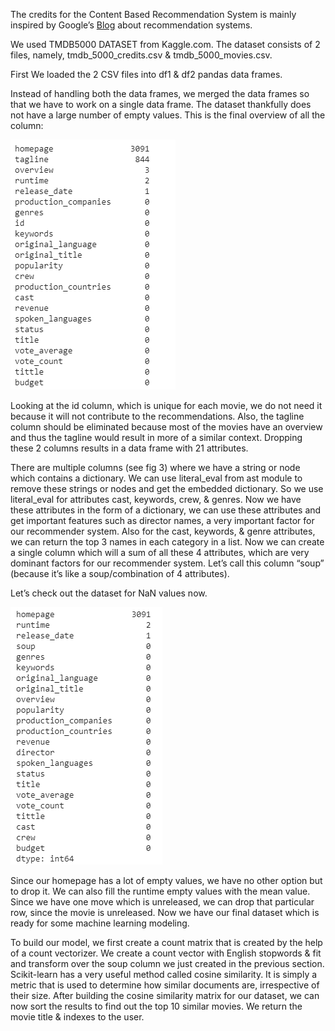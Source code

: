 
The credits for the Content Based Recommendation System is mainly inspired by Google’s [Blog](https://developers.google.com/machine-learning/recommendation) about recommendation systems.

We used TMDB5000 DATASET from Kaggle.com. The dataset consists of 2 files, namely, tmdb_5000_credits.csv & tmdb_5000_movies.csv.

First We loaded the 2 CSV files into df1 & df2 pandas data frames.

Instead of handling both the data frames, we merged the data frames so that we have to work on a single data frame. The dataset thankfully does not have a large number of empty values. This is the final overview of all the column:

![All columns view for NaN](../static/images/image3.png)


Looking at the id column, which is unique for each movie, we do not need it because it will not contribute to the recommendations. Also, the tagline column should be eliminated because most of the movies have an overview and thus the tagline would result in more of a similar context. Dropping these 2 columns results in a data frame with 21 attributes.

There are multiple columns (see fig 3) where we have a string or node which contains a dictionary. We can use literal_eval from ast module to remove these strings or nodes and get the embedded dictionary. So we use literal_eval for attributes cast, keywords, crew, & genres. Now we have these attributes in the form of a dictionary, we can use these attributes and get important features such as director names, a very important factor for our recommender system. Also for the cast, keywords, & genre attributes, we can return the top 3 names in each category in a list. Now we can create a single column which will a sum of all these 4 attributes, which are very dominant factors for our recommender system. Let’s call this column “soup” (because it’s like a soup/combination of 4 attributes).

Let’s check out the dataset for NaN values now.

![updated all columns view](../static/images/image2.png)

Since our homepage has a lot of empty values, we have no other option but to drop it. We can also fill the runtime empty values with the mean value. Since we have one move which is unreleased, we can drop that particular row, since the movie is unreleased. Now we have our final dataset which is ready for some machine learning modeling.

To build our model, we first create a count matrix that is created by the help of a count vectorizer. We create a count vector with English stopwords & fit and transform over the soup column we just created in the previous section. 
Scikit-learn has a very useful method called cosine similarity. It is simply a metric that is used to determine how similar documents are, irrespective of their size. After building the cosine similarity matrix for our dataset, we can now sort the results to find out the top 10 similar movies. We return the movie title & indexes to the user.

